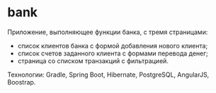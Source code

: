 # bank
Приложение, выполняющее функции банка, с тремя страницами:
- список клиентов банка с формой добавления нового клиента;
- список счетов заданного клиента с формами перевода денег;
- страница со списком транзакций с фильтрацией.

Технологии: Gradle, Spring Boot, Hibernate, PostgreSQL, AngularJS, Boostrap.
